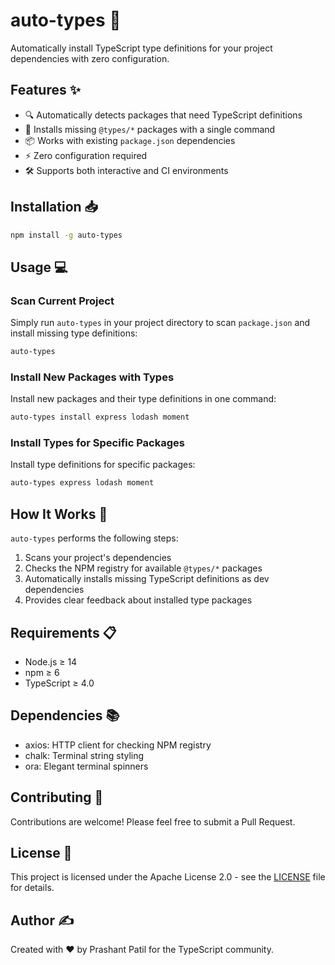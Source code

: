 # auto-types 🎯

Automatically install TypeScript type definitions for your project dependencies with zero configuration.

## Features ✨

- 🔍 Automatically detects packages that need TypeScript definitions
- 🚀 Installs missing `@types/*` packages with a single command
- 📦 Works with existing `package.json` dependencies
- ⚡ Zero configuration required
- 🛠️ Supports both interactive and CI environments

## Installation 📥

```bash
npm install -g auto-types
```

## Usage 💻

### Scan Current Project

Simply run `auto-types` in your project directory to scan `package.json` and install missing type definitions:

```bash
auto-types
```

### Install New Packages with Types

Install new packages and their type definitions in one command:

```bash
auto-types install express lodash moment
```

### Install Types for Specific Packages

Install type definitions for specific packages:

```bash
auto-types express lodash moment
```

## How It Works 🔧

`auto-types` performs the following steps:

1. Scans your project's dependencies
2. Checks the NPM registry for available `@types/*` packages
3. Automatically installs missing TypeScript definitions as dev dependencies
4. Provides clear feedback about installed type packages

## Requirements 📋

- Node.js ≥ 14
- npm ≥ 6
- TypeScript ≥ 4.0

## Dependencies 📚

- axios: HTTP client for checking NPM registry
- chalk: Terminal string styling
- ora: Elegant terminal spinners

## Contributing 🤝

Contributions are welcome! Please feel free to submit a Pull Request.

## License 📄

This project is licensed under the Apache License 2.0 - see the [LICENSE](LICENSE) file for details.

## Author ✍️

Created with ❤️ by Prashant Patil for the TypeScript community.